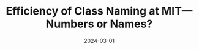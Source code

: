 ---
title: "Efficiency of Class Naming at MIT—Numbers or Names?"
collection: papers
category: manuscripts
permalink: /paper/2024-mit-naming-efficiency
excerpt: 'An empirical study examining the cognitive efficiency of course numbering systems versus descriptive naming conventions in academic settings.'
date: 2024-03-01
paperurl: '/files/MIT-Naming-Efficiency-Report.pdf'
citation: 'McManus, M., & Kim, D. (2024). &quot;Efficiency of Class Naming at MIT—Numbers or Names?&quot;'
---